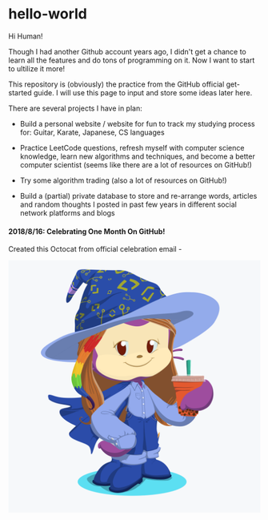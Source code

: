 # hello-world
Hi Human!

Though I had another Github account years ago, I didn't get a chance to learn all the features and do tons of programming on it. Now I want to start to ultilize it more!

This repository is (obviously) the practice from the GitHub official get-started guide. I will use this page to input and store some ideas later here.

There are several projects I have in plan:

- Build a personal website / website for fun to track my studying process for: Guitar, Karate, Japanese, CS languages

- Practice LeetCode questions, refresh myself with computer science knowledge, learn new algorithms and techniques, and become a better computer scientist (seems like there are a lot of resources on GitHub!)

- Try some algorithm trading (also a lot of resources on GitHub!)

- Build a (partial) private database to store and re-arrange words, articles and random thoughts I posted in past few years in different social network platforms and blogs

#### 2018/8/16: Celebrating One Month On GitHub!

Created this Octocat from official celebration email - 

![alt text](octocat.png)
